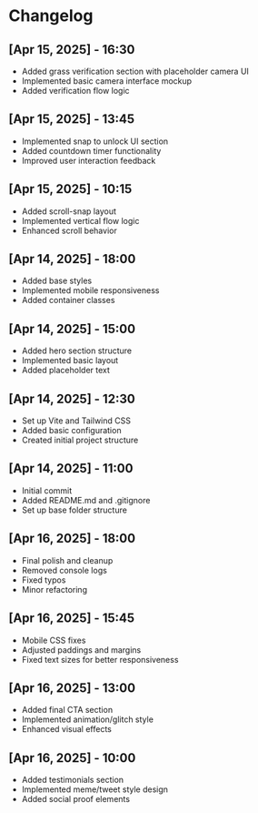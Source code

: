 # Changelog

## [Apr 15, 2025] - 16:30
- Added grass verification section with placeholder camera UI
- Implemented basic camera interface mockup
- Added verification flow logic

## [Apr 15, 2025] - 13:45
- Implemented snap to unlock UI section
- Added countdown timer functionality
- Improved user interaction feedback

## [Apr 15, 2025] - 10:15
- Added scroll-snap layout
- Implemented vertical flow logic
- Enhanced scroll behavior

## [Apr 14, 2025] - 18:00
- Added base styles
- Implemented mobile responsiveness
- Added container classes

## [Apr 14, 2025] - 15:00
- Added hero section structure
- Implemented basic layout
- Added placeholder text

## [Apr 14, 2025] - 12:30
- Set up Vite and Tailwind CSS
- Added basic configuration
- Created initial project structure

## [Apr 14, 2025] - 11:00
- Initial commit
- Added README.md and .gitignore
- Set up base folder structure

## [Apr 16, 2025] - 18:00
- Final polish and cleanup
- Removed console logs
- Fixed typos
- Minor refactoring

## [Apr 16, 2025] - 15:45
- Mobile CSS fixes
- Adjusted paddings and margins
- Fixed text sizes for better responsiveness

## [Apr 16, 2025] - 13:00
- Added final CTA section
- Implemented animation/glitch style
- Enhanced visual effects

## [Apr 16, 2025] - 10:00
- Added testimonials section
- Implemented meme/tweet style design
- Added social proof elements 